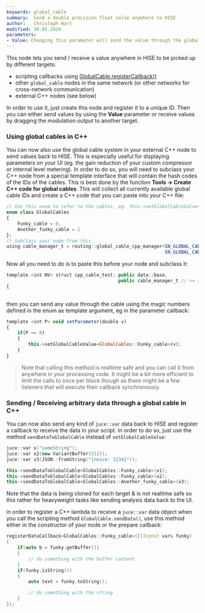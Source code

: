 ```yaml
---
keywords: global_cable
summary:  Send a double precision float value anywhere to HISE
author:   Christoph Hart
modified: 30.05.2024
parameters: 
- Value: Changing this parameter will send the value through the global cable to all connected targets.
---
```


This node lets you send / receive a value anywhere in HISE to be picked up by different targets:

- scripting callbacks using [GlobalCable.registerCallback()](/scripting/scripting-api/globalcable#registercallback)
- other `global_cable` nodes in the same network (or other networks for cross-network communication)
- external C++ nodes (see below)

In order to use it, just create this node and register it to a unique ID. Then you can either send values by using the **Value** parameter or receive values by dragging the modulation output to another target.

### Using global cables in C++

You can now also use the global cable system in your external C++ node to send values back to HISE. This is especially useful for displaying parameters on your UI (eg. the gain reduction of your custom compressor or internal level metering). In order to do so, you will need to subclass your C++ node from a special template interface that will contain the hash codes of the IDs of the cables. This is best done by the function **Tools -> Create C++ code for global cables**. This will collect all currently available global cable IDs and create a C++ code that you can paste into your C++ file:

```javascript
// Use this enum to refer to the cables, eg. this->setGlobalCableValue<GlobalCables::Funky_cable>(0.4)
enum class GlobalCables
{
	Funky_cable = 0,
	Another_funky_cable = 1
};
// Subclass your node from this
using cable_manager_t = routing::global_cable_cpp_manager<SN_GLOBAL_CABLE(623777931),
                                                          SN_GLOBAL_CABLE(1331638607)>;
```

Now all you need to do is to paste this before your node and subclass it:

```javascript
template <int NV> struct cpp_cable_test: public data::base,
									     public cable_manager_t // <= add this bad boy
{
	
```

then you can send any value through the cable using the magic numbers defined in the enum as template argument, eg in the parameter callback:

```javascript
template <int P> void setParameter(double v)
{
	if(P == 0)
	{
		this->setGlobalCableValue<GlobalCables::Funky_cable>(v);
	}
}
```

> Note that calling this method is realtime safe and you can call it from anywhere in your processing code. It might be a bit more efficient to limit the calls to once per block though as there might be a few listeners that will execute their callback synchronously.

### Sending / Receiving arbitrary data through a global cable in C++

You can now also send any kind of `juce::var` data back to HISE and register a callback to receive the data in your script. In order to do so, just use the method `sendDataToGlobalCable` instead of `setGlobalCableValue`:

```cpp
juce::var x("someString");
juce::var x2(new VariantBuffer(512));
juce::var x3(JSON::fromString("{noice: 1234}"));

this->sendDataToGlobalCable<GlobalCables::Funky_cable>(x1);
this->sendDataToGlobalCable<GlobalCables::Funky_cable>(x2);
this->sendDataToGlobalCable<GlobalCables::Another_funky_cable>(x3);
```

Note that the data is being cloned for each target & is not realtime safe so this rather for heavyweight tasks like sending analysis data back to the UI.

in order to register a C++ lambda to receive a `juce::var` data object when you call the scripting method `GlobalCable.sendData()`, use this method either in the constructor of your node or the prepare callback:

```cpp
registerDataCallback<GlobalCables::Funky_cable>([](const var& funky)
{
	if(auto b = funky.getBuffer())
	{
	    // do something with the buffer content
	}
	if(funky.isString())
	{
		auto text = funky.toString();

		// do something with the string
	}
});
```




